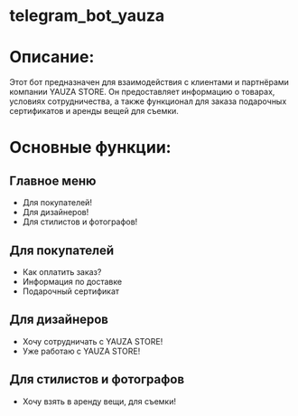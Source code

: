 # telegram_bot_yauza
# Описание:
Этот бот предназначен для взаимодействия с клиентами и партнёрами компании YAUZA STORE. Он предоставляет информацию о товарах, условиях сотрудничества, а также функционал для заказа подарочных сертификатов и аренды вещей для съемки.

# Основные функции:
## Главное меню

- Для покупателей!
- Для дизайнеров!
- Для стилистов и фотографов!

## Для покупателей

- Как оплатить заказ?
- Информация по доставке
- Подарочный сертификат

## Для дизайнеров

- Хочу сотрудничать с YAUZA STORE!
- Уже работаю с YAUZA STORE!

## Для стилистов и фотографов

- Хочу взять в аренду вещи, для съемки!
